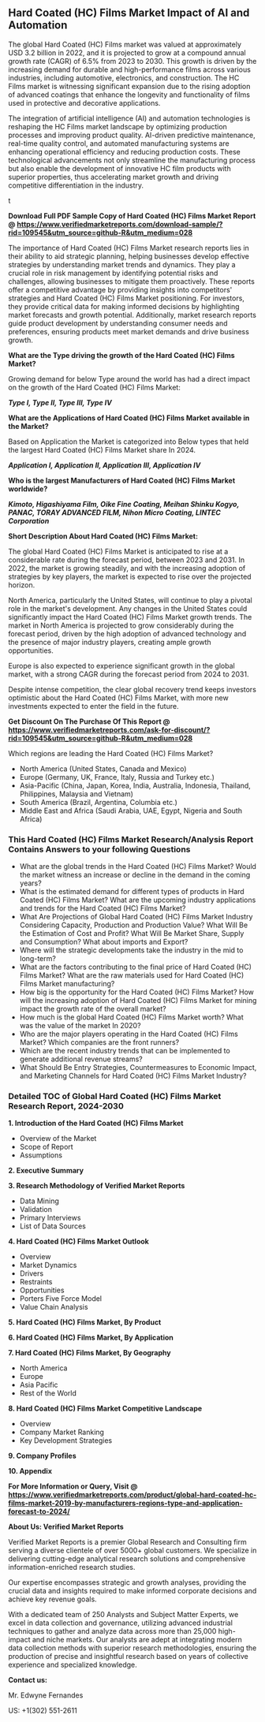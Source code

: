 <h2>Hard Coated (HC) Films Market Impact of AI and Automation</h2><p>The global Hard Coated (HC) Films market was valued at approximately USD 3.2 billion in 2022, and it is projected to grow at a compound annual growth rate (CAGR) of 6.5% from 2023 to 2030. This growth is driven by the increasing demand for durable and high-performance films across various industries, including automotive, electronics, and construction. The HC Films market is witnessing significant expansion due to the rising adoption of advanced coatings that enhance the longevity and functionality of films used in protective and decorative applications.</p><p>The integration of artificial intelligence (AI) and automation technologies is reshaping the HC Films market landscape by optimizing production processes and improving product quality. AI-driven predictive maintenance, real-time quality control, and automated manufacturing systems are enhancing operational efficiency and reducing production costs. These technological advancements not only streamline the manufacturing process but also enable the development of innovative HC film products with superior properties, thus accelerating market growth and driving competitive differentiation in the industry.</p>t</p><p id="" class=""><strong>Download Full PDF Sample Copy of Hard Coated (HC) Films Market Report @ <a href="https://www.verifiedmarketreports.com/download-sample/?rid=109545&utm_source=github-R&utm_medium=028" target="_blank">https://www.verifiedmarketreports.com/download-sample/?rid=109545&utm_source=github-R&utm_medium=028</a></strong></p><p>The importance of&nbsp;Hard Coated (HC) Films Market research reports lies in their ability to aid strategic planning, helping businesses develop effective strategies by understanding market trends and dynamics. They play a crucial role in risk management by identifying potential risks and challenges, allowing businesses to mitigate them proactively. These reports offer a competitive advantage by providing insights into competitors' strategies and Hard Coated (HC) Films Market positioning. For investors, they provide critical data for making informed decisions by highlighting market forecasts and growth potential. Additionally, market research reports guide product development by understanding consumer needs and preferences, ensuring products meet market demands and drive business growth.</p><p><strong>What are the&nbsp;Type driving the growth of the Hard Coated (HC) Films Market?</strong></p><p id="" class="">Growing demand for below Type around the world has had a direct impact on the growth of the Hard Coated (HC) Films Market:</p><em><strong>Type I, Type II, Type III, Type IV</strong></em></p><strong>What are the&nbsp;Applications&nbsp;of Hard Coated (HC) Films Market available in the Market?</strong></p><p id="" class="">Based on Application the Market is categorized into Below types that held the largest Hard Coated (HC) Films Market share In 2024.</p><em><strong>Application I, Application II, Application III, Application IV</strong></em></p><strong>Who is the largest Manufacturers of Hard Coated (HC) Films Market worldwide?</strong></p><p><em><strong>Kimoto, Higashiyama Film, Oike Fine Coating, Meihan Shinku Kogyo, PANAC, TORAY ADVANCED FILM, Nihon Micro Coating, LINTEC Corporation</strong></em></p><p id="" class=""><strong>Short Description About Hard Coated (HC) Films Market:</strong></p><p>The global Hard Coated (HC) Films Market is anticipated to rise at a considerable rate during the forecast period, between 2023 and 2031. In 2022, the market is growing steadily, and with the increasing adoption of strategies by key players, the market is expected to rise over the projected horizon.</p><p>North America, particularly the United States, will continue to play a pivotal role in the market's development. Any changes in the United States could significantly impact the Hard Coated (HC) Films Market growth trends. The market in North America is projected to grow considerably during the forecast period, driven by the high adoption of advanced technology and the presence of major industry players, creating ample growth opportunities.</p><p>Europe is also expected to experience significant growth in the global market, with a strong CAGR during the forecast period from 2024 to 2031.</p><p>Despite intense competition, the clear global recovery trend keeps investors optimistic about the Hard Coated (HC) Films Market, with more new investments expected to enter the field in the future.</p><p id="" class=""><strong>Get Discount On The Purchase Of This Report @ <a href="https://www.verifiedmarketreports.com/ask-for-discount/?rid=109545&utm_source=github-R&utm_medium=028" target="_blank">https://www.verifiedmarketreports.com/ask-for-discount/?rid=109545&utm_source=github-R&utm_medium=028</a></strong></p>Which regions are leading the Hard Coated (HC) Films Market?</p><ul><li>North America (United States, Canada and Mexico)</li><li>Europe (Germany, UK, France, Italy, Russia and Turkey etc.)</li><li>Asia-Pacific (China, Japan, Korea, India, Australia, Indonesia, Thailand, Philippines, Malaysia and Vietnam)</li><li>South America (Brazil, Argentina, Columbia etc.)</li><li>Middle East and Africa (Saudi Arabia, UAE, Egypt, Nigeria and South Africa)</li></ul><h3 id="" class="">This Hard Coated (HC) Films Market Research/Analysis Report Contains Answers to your following Questions</h3><ul><li>What are the global trends in the Hard Coated (HC) Films Market? Would the market witness an increase or decline in the demand in the coming years?</li><li>What is the estimated demand for different types of products in Hard Coated (HC) Films Market? What are the upcoming industry applications and trends for the Hard Coated (HC) Films Market?</li><li>What Are Projections of Global Hard Coated (HC) Films Market Industry Considering Capacity, Production and Production Value? What Will Be the Estimation of Cost and Profit? What Will Be Market Share, Supply and Consumption? What about imports and Export?</li><li>Where will the strategic developments take the industry in the mid to long-term?</li><li>What are the factors contributing to the final price of Hard Coated (HC) Films Market? What are the raw materials used for Hard Coated (HC) Films Market manufacturing?</li><li>How big is the opportunity for the Hard Coated (HC) Films Market? How will the increasing adoption of Hard Coated (HC) Films Market for mining impact the growth rate of the overall market?</li><li>How much is the global Hard Coated (HC) Films Market worth? What was the value of the market In 2020?</li><li>Who are the major players operating in the Hard Coated (HC) Films Market? Which companies are the front runners?</li><li>Which are the recent industry trends that can be implemented to generate additional revenue streams?</li><li>What Should Be Entry Strategies, Countermeasures to Economic Impact, and Marketing Channels for Hard Coated (HC) Films Market Industry?</li></ul><h3 id="" class="">Detailed TOC of Global Hard Coated (HC) Films Market Research Report, 2024-2030</h3><p id="" class=""><strong>1. Introduction of the Hard Coated (HC) Films Market</strong></p><ul><li>Overview of the Market</li><li>Scope of Report</li><li>Assumptions</li></ul><p id="" class=""><strong>2. Executive Summary</strong></p><p id="" class=""><strong>3. Research Methodology of Verified Market Reports</strong></p><ul><li>Data Mining</li><li>Validation</li><li>Primary Interviews</li><li>List of Data Sources</li></ul><p id="" class=""><strong>4. Hard Coated (HC) Films Market Outlook</strong></p><ul><li>Overview</li><li>Market Dynamics</li><li>Drivers</li><li>Restraints</li><li>Opportunities</li><li>Porters Five Force Model</li><li>Value Chain Analysis</li></ul><p id="" class=""><strong>5. Hard Coated (HC) Films Market, By Product</strong></p><p id="" class=""><strong>6. Hard Coated (HC) Films Market, By Application</strong></p><p id="" class=""><strong>7. Hard Coated (HC) Films Market, By Geography</strong></p><ul><li>North America</li><li>Europe</li><li>Asia Pacific</li><li>Rest of the World</li></ul><p id="" class=""><strong>8. Hard Coated (HC) Films Market Competitive Landscape</strong></p><ul><li>Overview</li><li>Company Market Ranking</li><li>Key Development Strategies</li></ul><p id="" class=""><strong>9. Company Profiles</strong></p><p id="" class=""><strong>10. Appendix</strong></p><p id="" class=""><strong>For More Information or Query, Visit @ <a href="https://www.verifiedmarketreports.com/product/global-hard-coated-hc-films-market-2019-by-manufacturers-regions-type-and-application-forecast-to-2024/" target="_blank">https://www.verifiedmarketreports.com/product/global-hard-coated-hc-films-market-2019-by-manufacturers-regions-type-and-application-forecast-to-2024/</a></strong></p><p id="" class=""><strong>About Us: Verified Market Reports</strong></p><p id="" class="">Verified Market Reports is a premier Global Research and Consulting firm serving a diverse clientele of over 5000+ global customers. We specialize in delivering cutting-edge analytical research solutions and comprehensive information-enriched research studies.</p><p id="" class="">Our expertise encompasses strategic and growth analyses, providing the crucial data and insights required to make informed corporate decisions and achieve key revenue goals.</p><p id="" class="">With a dedicated team of 250 Analysts and Subject Matter Experts, we excel in data collection and governance, utilizing advanced industrial techniques to gather and analyze data across more than 25,000 high-impact and niche markets. Our analysts are adept at integrating modern data collection methods with superior research methodologies, ensuring the production of precise and insightful research based on years of collective experience and specialized knowledge.</p><p id="" class=""><strong>Contact us:</strong></p><p id="" class="">Mr. Edwyne Fernandes</p><p id="" class="">US: +1(302) 551-2611</p>